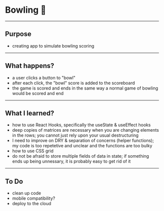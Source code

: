 # Bowling :bowling:
___
## Purpose
- creating app to simulate bowling scoring
___
## What happens?
- a user clicks a button to "bowl"
- after each click, the "bowl" score is added to the scoreboard
- the game is scored and ends in the same way a normal game of bowling would be scored and end
___
## What I learned?
- how to use React Hooks, specifically the useState & useEffect hooks
- deep copies of matrices are necessary when you are changing elements in the rows; you cannot just rely upon your usual destructuring
- I need to improve on DRY & separation of concerns (helper functions); my code is too repetetive and unclear and the functions are too bulky
- how to use CSS grid
- do not be afraid to store multiple fields of data in state; if something ends up being unnessary, it is probably easy to get rid of it
___
## To Do
- clean up code
- mobile compatibility?
- deploy to the cloud